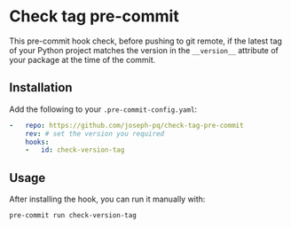 # Check tag pre-commit

This pre-commit hook check, before pushing to git remote, if the latest tag of
your Python project matches the version in the `__version__` attribute of your
package at the time of the commit.


## Installation

Add the following to your `.pre-commit-config.yaml`:

```yaml
-   repo: https://github.com/joseph-pq/check-tag-pre-commit
    rev: # set the version you required
    hooks:
    -   id: check-version-tag
```

## Usage

After installing the hook, you can run it manually with:

```bash
pre-commit run check-version-tag
```
